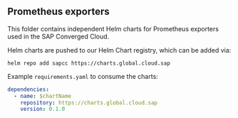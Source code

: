 Prometheus exporters
--------------------

This folder contains independent Helm charts for Prometheus exporters used in the SAP Converged Cloud.




Helm charts are pushed to our Helm Chart registry, which can be added via:
```
helm repo add sapcc https://charts.global.cloud.sap
```

Example `requirements.yaml` to consume the charts:

```yaml
dependencies:
  - name: $chartName
    repository: https://charts.global.cloud.sap
    version: 0.1.0
``` 
